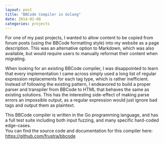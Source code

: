 ```yaml
---
layout: post
title: "BBCode Compiler in Golang"
date: 2014-02-08
categories: projects
---
```


For one of my past projects, I wanted to allow content to be copied from forum posts (using the BBCode formatting style) into my website as a page description. This was an alternative option to Markdown, which was also available, but would require users to manually reformat their content when migrating.

When looking for an existing BBCode compiler, I was disappointed to learn that every implementation I came across simply used a long list of regular expression replacements for each tag type, which is rather inefficient. Instead of following the existing pattern, I endeavored to build a proper parser and transpiler from BBCode to HTML that behaves the same as existing solutions. This has the interesting side-effect of making parse errors an impossible output, as a regular expression would just ignore bad tags and output them as plaintext.

This BBCode compiler is written in the Go programming language, and has a full test suite including both input fuzzing, and many specific hard-coded edge-cases.  
You can find the source code and documentation for this compiler here: <https://github.com/frustra/bbcode>
